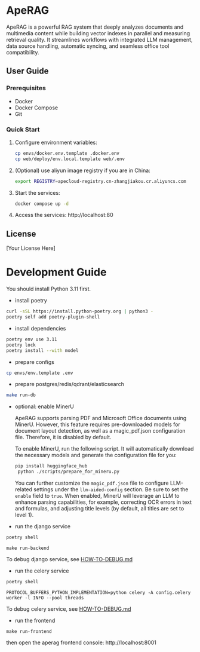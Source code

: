 # ApeRAG

ApeRAG is a powerful RAG system that deeply analyzes documents and multimedia content while building vector indexes in parallel and measuring retrieval quality. It streamlines workflows with integrated LLM management, data source handling, automatic syncing, and seamless office tool compatibility.

## User Guide

### Prerequisites

- Docker
- Docker Compose
- Git

### Quick Start

1. Configure environment variables:
   ```bash
   cp envs/docker.env.template .docker.env
   cp web/deploy/env.local.template web/.env
   ```

2. (Optional) use aliyun image registry if you are in China:
   ```bash
   export REGISTRY=apecloud-registry.cn-zhangjiakou.cr.aliyuncs.com
   ```

3. Start the services:
   ```bash
   docker compose up -d
   ```

4. Access the services: http://localhost:80

## License

[Your License Here]

# Development Guide

You should install Python 3.11 first.

* install poetry

```bash
curl -sSL https://install.python-poetry.org | python3 -
poetry self add poetry-plugin-shell
```

* install dependencies

```bash
poetry env use 3.11
poetry lock
poetry install --with model
```

* prepare configs

```bash
cp envs/env.template .env
```

* prepare postgres/redis/qdrant/elasticsearch

```bash
make run-db
```

* optional: enable MinerU

   ApeRAG supports parsing PDF and Microsoft Office documents using MinerU. However, this feature requires pre-downloaded models for document layout detection, as well as a magic_pdf.json configuration file. Therefore, it is disabled by default.

   To enable MinerU, run the following script. It will automatically download the necessary models and generate the configuration file for you:

   ```bash
   pip install huggingface_hub
	python ./scripts/prepare_for_mineru.py
	```

   You can further customize the `magic_pdf.json` file to configure LLM-related settings under the `llm-aided-config` section. Be sure to set the `enable` field to `true`. When enabled, MinerU will leverage an LLM to enhance parsing capabilities, for example, correcting OCR errors in text and formulas, and adjusting title levels (by default, all titles are set to level 1).

* run the django service

```bash
poetry shell
```

```
make run-backend
```

To debug django service, see [HOW-TO-DEBUG.md](docs%2FHOW-TO-DEBUG.md)

* run the celery service

```bash
poetry shell
```

```
PROTOCOL_BUFFERS_PYTHON_IMPLEMENTATION=python celery -A config.celery worker -l INFO --pool threads
```

To debug celery service, see [HOW-TO-DEBUG.md](docs%2FHOW-TO-DEBUG.md)

* run the frontend

```
make run-frontend
```

then open the aperag frontend console: http://localhost:8001
